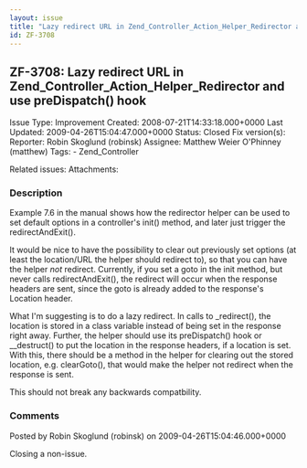 ```yaml
---
layout: issue
title: "Lazy redirect URL in Zend_Controller_Action_Helper_Redirector and use preDispatch() hook"
id: ZF-3708
---
```


ZF-3708: Lazy redirect URL in Zend\_Controller\_Action\_Helper\_Redirector and use preDispatch() hook
-----------------------------------------------------------------------------------------------------

 Issue Type: Improvement Created: 2008-07-21T14:33:18.000+0000 Last Updated: 2009-04-26T15:04:47.000+0000 Status: Closed Fix version(s): 
 Reporter:  Robin Skoglund (robinsk)  Assignee:  Matthew Weier O'Phinney (matthew)  Tags: - Zend\_Controller
 
 Related issues: 
 Attachments: 
### Description

Example 7.6 in the manual shows how the redirector helper can be used to set default options in a controller's init() method, and later just trigger the redirectAndExit().

It would be nice to have the possibility to clear out previously set options (at least the location/URL the helper should redirect to), so that you can have the helper _not_ redirect. Currently, if you set a goto in the init method, but never calls redirectAndExit(), the redirect will occur when the response headers are sent, since the goto is already added to the response's Location header.

What I'm suggesting is to do a lazy redirect. In calls to \_redirect(), the location is stored in a class variable instead of being set in the response right away. Further, the helper should use its preDispatch() hook or \_\_destruct() to put the location in the response headers, if a location is set. With this, there should be a method in the helper for clearing out the stored location, e.g. clearGoto(), that would make the helper not redirect when the response is sent.

This should not break any backwards compatbility.

 

 

### Comments

Posted by Robin Skoglund (robinsk) on 2009-04-26T15:04:46.000+0000

Closing a non-issue.

 

 